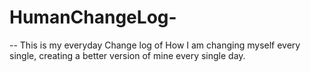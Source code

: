 # HumanChangeLog-

-- This is my everyday Change log of How I am changing myself every single, creating a better version of mine every single day. 

